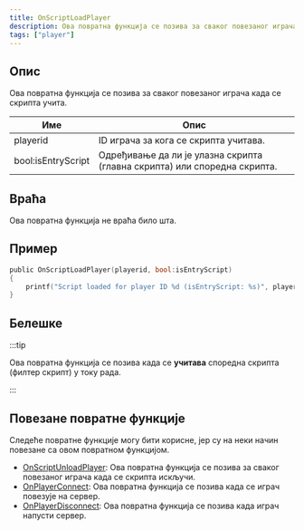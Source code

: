 ```yaml
---
title: OnScriptLoadPlayer
description: Ова повратна функција се позива за сваког повезаног играча када се скрипта учита.
tags: ["player"]
---
```


<VersionWarn name='callback' version='omp v1.3.1.2748' />

## Опис

Ова повратна функција се позива за сваког повезаног играча када се скрипта учита.

| Име      | Опис                                                                                |
| -------- | ----------------------------------------------------------------------------------- |
| playerid | ID играча за кога се скрипта учитава.                                               |
| bool:isEntryScript | Одређивање да ли је улазна скрипта (главна скрипта) или споредна скрипта. |

## Враћа

Ова повратна функција не враћа било шта.

## Пример

```c
public OnScriptLoadPlayer(playerid, bool:isEntryScript)
{
    printf("Script loaded for player ID %d (isEntryScript: %s)", playerid, isEntryScript ? "Yes" : "No");
}
```

## Белешке

:::tip

Ова повратна функција се позива када се **учитава** споредна скрипта (филтер скрипт) у току рада.

:::

## Повезане повратне функције

Следеће повратне функције могу бити корисне, јер су на неки начин повезане са овом повратном функцијом.

- [OnScriptUnloadPlayer](OnScriptUnloadPlayer): Ова повратна функција се позива за сваког повезаног играча када се скрипта искључи.
- [OnPlayerConnect](OnPlayerConnect): Ова повратна функција се позива када се играч повезује на сервер.
- [OnPlayerDisconnect](OnPlayerDisconnect): Ова повратна функција се позива када играч напусти сервер.
